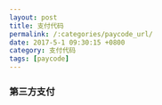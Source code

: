 ```yaml
---
layout: post
title: 支付代码
permalink: /:categories/paycode_url/
date: 2017-5-1 09:30:15 +0800
category: 支付代码
tags: [paycode]
---
```


### 第三方支付

#### 








